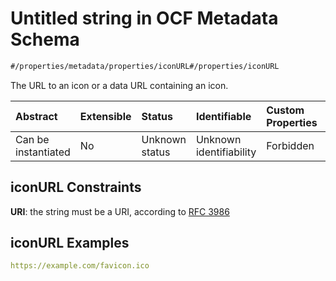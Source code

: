 # Untitled string in OCF Metadata Schema

```txt
#/properties/metadata/properties/iconURL#/properties/iconURL
```

The URL to an icon or a data URL containing an icon.

| Abstract            | Extensible | Status         | Identifiable            | Custom Properties | Additional Properties | Access Restrictions | Defined In                                                                       |
| :------------------ | :--------- | :------------- | :---------------------- | :---------------- | :-------------------- | :------------------ | :------------------------------------------------------------------------------- |
| Can be instantiated | No         | Unknown status | Unknown identifiability | Forbidden         | Allowed               | none                | [metadata.json*](../../../../ocf-spec/0.0.1/schema/common/metadata.json "open original schema") |

## iconURL Constraints

**URI**: the string must be a URI, according to [RFC 3986](https://tools.ietf.org/html/rfc3986 "check the specification")

## iconURL Examples

```yaml
https://example.com/favicon.ico

```
